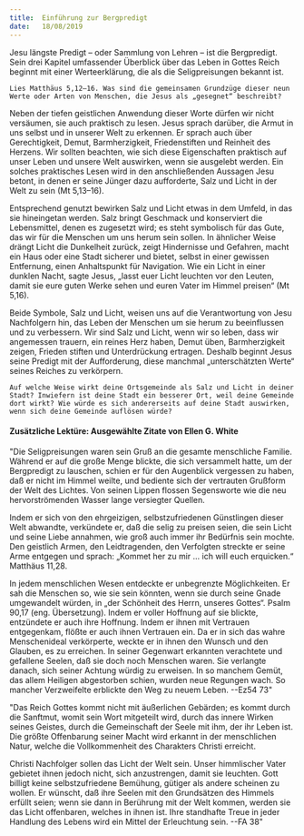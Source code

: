```yaml
---
title:  Einführung zur Bergpredigt
date:   18/08/2019
---
```


Jesu längste Predigt – oder Sammlung von Lehren – ist die Bergpredigt. Sein drei Kapitel umfassender Überblick über das Leben in Gottes Reich beginnt mit einer Werteerklärung, die als die Seligpreisungen bekannt ist.

`Lies Matthäus 5,12–16. Was sind die gemeinsamen Grundzüge dieser neun Werte oder Arten von Menschen, die Jesus als „gesegnet“ beschreibt?`

Neben der tiefen geistlichen Anwendung dieser Worte dürfen wir nicht versäumen, sie auch praktisch zu lesen. Jesus sprach darüber, die Armut in uns selbst und in unserer Welt zu erkennen. Er sprach auch über Gerechtigkeit, Demut, Barmherzigkeit, Friedenstiften und Reinheit des Herzens. Wir sollten beachten, wie sich diese Eigenschaften praktisch auf unser Leben und unsere Welt auswirken, wenn sie ausgelebt werden. Ein solches praktisches Lesen wird in den anschließenden Aussagen Jesu betont, in denen er seine Jünger dazu aufforderte, Salz und Licht in der Welt zu sein (Mt 5,13–16).

Entsprechend genutzt bewirken Salz und Licht etwas in dem Umfeld, in das sie hineingetan werden. Salz bringt Geschmack und konserviert die Lebensmittel, denen es zugesetzt wird; es steht symbolisch für das Gute, das wir für die Menschen um uns herum sein sollen. In ähnlicher Weise drängt Licht die Dunkelheit zurück, zeigt Hindernisse und Gefahren, macht ein Haus oder eine Stadt sicherer und bietet, selbst in einer gewissen Entfernung, einen Anhaltspunkt für Navigation. Wie ein Licht in einer dunklen Nacht, sagte Jesus, „lasst euer Licht leuchten vor den Leuten, damit sie eure guten Werke sehen und euren Vater im Himmel preisen“ (Mt 5,16).

Beide Symbole, Salz und Licht, weisen uns auf die Verantwortung von Jesu Nachfolgern hin, das Leben der Menschen um sie herum zu beeinflussen und zu verbessern. Wir sind Salz und Licht, wenn wir so leben, dass wir angemessen trauern, ein reines Herz haben, Demut üben, Barmherzigkeit zeigen, Frieden stiften und Unterdrückung ertragen. Deshalb beginnt Jesus seine Predigt mit der Aufforderung, diese manchmal „unterschätzten Werte“ seines Reiches zu verkörpern.

`Auf welche Weise wirkt deine Ortsgemeinde als Salz und Licht in deiner Stadt? Inwiefern ist deine Stadt ein besserer Ort, weil deine Gemeinde dort wirkt? Wie würde es sich andererseits auf deine Stadt auswirken, wenn sich deine Gemeinde auflösen würde?`

#### Zusätzliche Lektüre: Ausgewählte Zitate von Ellen G. White

"Die Seligpreisungen waren sein Gruß an die gesamte menschliche Familie. Während er auf die große Menge blickte, die sich versammelt hatte, um der Bergpredigt zu lauschen, schien er für den Augenblick vergessen zu haben, daß er nicht im Himmel weilte, und bediente sich der vertrauten Grußform der Welt des Lichtes. Von seinen Lippen flossen Segensworte wie die neu hervorströmenden Wasser lange versiegter Quellen. 

Indem er sich von den ehrgeizigen, selbstzufriedenen Günstlingen dieser Welt abwandte, verkündete er, daß die selig zu preisen seien, die sein Licht und seine Liebe annahmen, wie groß auch immer ihr Bedürfnis sein mochte. Den geistlich Armen, den Leidtragenden, den Verfolgten streckte er seine Arme entgegen und sprach: „Kommet her zu mir ... ich will euch erquicken.“ Matthäus 11,28. 

In jedem menschlichen Wesen entdeckte er unbegrenzte Möglichkeiten. Er sah die Menschen so, wie sie sein könnten, wenn sie durch seine Gnade umgewandelt würden, in „der Schönheit des Herrn, unseres Gottes“. Psalm 90,17 (eng. Übersetzung). Indem er voller Hoffnung auf sie blickte, entzündete er auch ihre Hoffnung. Indem er ihnen mit Vertrauen entgegenkam, flößte er auch ihnen Vertrauen ein. Da er in sich das wahre Menschenideal verkörperte, weckte er in ihnen den Wunsch und den Glauben, es zu erreichen. In seiner Gegenwart erkannten verachtete und gefallene Seelen, daß sie doch noch Menschen waren. Sie verlangte danach, sich seiner Achtung würdig zu erweisen. In so manchem Gemüt, das allem Heiligen abgestorben schien, wurden neue Regungen wach. So mancher Verzweifelte erblickte den Weg zu neuem Leben. --Ez54 73"

"Das Reich Gottes kommt nicht mit äußerlichen Gebärden; es kommt durch die Sanftmut, womit sein Wort mitgeteilt wird, durch das innere Wirken seines Geistes, durch die Gemeinschaft der Seele mit ihm, der ihr Leben ist. Die größte Offenbarung seiner Macht wird erkannt in der menschlichen Natur, welche die Vollkommenheit des Charakters Christi erreicht. 

Christi Nachfolger sollen das Licht der Welt sein. Unser himmlischer Vater gebietet ihnen jedoch nicht, sich anzustrengen, damit sie leuchten. Gott billigt keine selbstzufriedene Bemühung, gütiger als andere scheinen zu wollen. Er wünscht, daß ihre Seelen mit den Grundsätzen des Himmels erfüllt seien; wenn sie dann in Berührung mit der Welt kommen, werden sie das Licht offenbaren, welches in ihnen ist. Ihre standhafte Treue in jeder Handlung des Lebens wird ein Mittel der Erleuchtung sein. --FA 38"